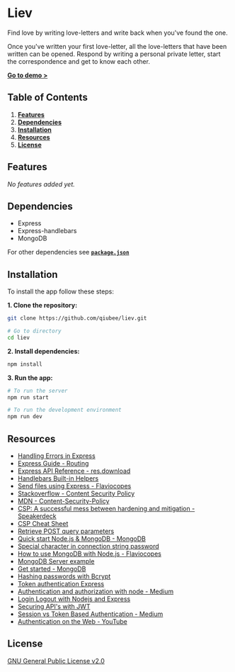 # Liev

Find love by writing love-letters and write back when you've found the one.

Once you've written your first love-letter, all the love-letters that have been written can be opened. Respond by writing a personal private letter, start the correspondence and get to know each other.

[**Go to demo >**](https://liev-dating.herokuapp.com)

## Table of Contents

1. [**Features**](#features)
2. [**Dependencies**](#dependencies)
3. [**Installation**](#installation)
4. [**Resources**](#resources)
5. [**License**](#license)

## Features

*No features added yet.*

## Dependencies

* Express
* Express-handlebars
* MongoDB

For other dependencies see [**`package.json`**](package.json)

## Installation

To install the app follow these steps:

**1. Clone the repository:**

```bash
git clone https://github.com/qiubee/liev.git

# Go to directory
cd liev
```

**2. Install dependencies:**

```bash
npm install
```

**3. Run the app:**

```bash
# To run the server
npm run start

# To run the development environment
npm run dev
```

## Resources

* [Handling Errors in Express](https://gist.github.com/zcaceres/2854ef613751563a3b506fabce4501fd)
* [Express Guide - Routing](https://expressjs.com/en/guide/routing.html)
* [Express API Reference - res.download](https://expressjs.com/en/4x/api.html#res.download)
* [Handlebars Built-in Helpers](https://handlebarsjs.com/guide/builtin-helpers.html)
* [Send files using Express - Flaviocopes](https://flaviocopes.com/express-send-files/)
* [Stackoverflow - Content Security Policy](https://stackoverflow.com/questions/28300192/is-it-possible-to-block-remote-scripts-from-loading-inside-iframe)
* [MDN - Content-Security-Policy](https://developer.mozilla.org/en-US/docs/Web/HTTP/Headers/Content-Security-Policy)
* [CSP: A successful mess between hardening and mitigation - Speakerdeck](https://speakerdeck.com/lweichselbaum/csp-a-successful-mess-between-hardening-and-mitigation?slide=46)
* [CSP Cheat Sheet](https://cheatsheetseries.owasp.org/cheatsheets/Content_Security_Policy_Cheat_Sheet.html)
* [Retrieve POST query parameters](https://stackoverflow.com/questions/5710358/how-to-retrieve-post-query-parameters)
* [Quick start Node.js & MongoDB - MongoDB](https://www.mongodb.com/blog/post/quick-start-nodejs-mongodb--how-to-get-connected-to-your-database)
* [Special character in connection string password](https://docs.atlas.mongodb.com/troubleshoot-connection/#special-pass-characters)
* [How to use MongoDB with Node.js - Flaviocopes](https://flaviocopes.com/node-mongodb/)
* [MongoDB Server example](https://github.com/cmda-bt/be-course-19-20/tree/master/examples/mongodb-server)
* [Get started - MongoDB](https://docs.mongodb.com/manual/tutorial/getting-started/)
* [Hashing passwords with Bcrypt](https://www.abeautifulsite.net/hashing-passwords-with-nodejs-and-bcrypt)
* [Token authentication Express](https://developer.okta.com/blog/2019/02/14/modern-token-authentication-in-node-with-express)
* [Authentication and authorization with node - Medium](https://medium.com/quick-code/handling-authentication-and-authorization-with-node-7f9548fedde8)
* [Login Logout with Nodejs and Express](http://projectsplaza.com/login-logout-nodejs-express/)
* [Securing API's with JWT](https://medium.com/@joenjenga/securing-your-apis-node-js-using-jwt-46c5d5d99ccd)
* [Session vs Token Based Authentication - Medium](https://medium.com/@sherryhsu/session-vs-token-based-authentication-11a6c5ac45e4)
* [Authentication on the Web - YouTube](https://www.youtube.com/watch?v=2PPSXonhIck)

## License

[GNU General Public License v2.0](https://github.com/qiubee/liev/blob/master/LICENSE)
